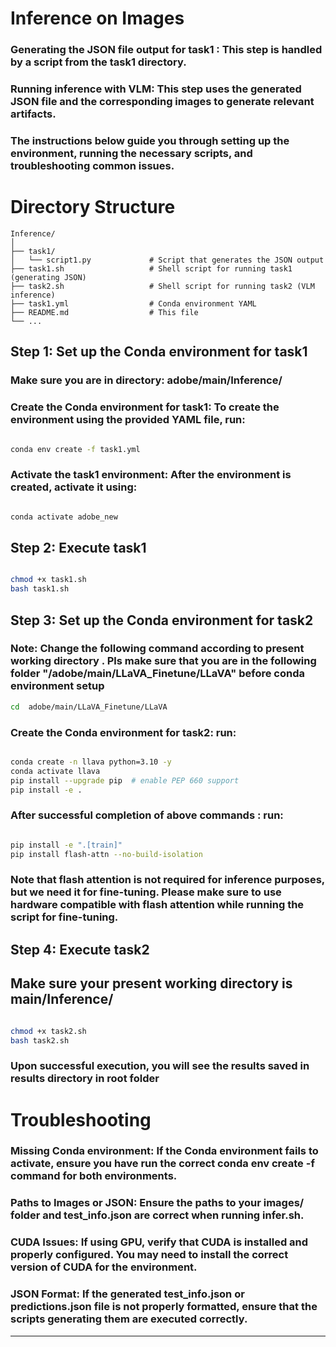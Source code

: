 
# Inference on Images 

### Generating the JSON file output for task1 : This step is handled by a script from the task1 directory.
### Running inference with VLM: This step uses the generated JSON file and the corresponding images to generate relevant artifacts.
### The instructions below guide you through setting up the environment, running the necessary scripts, and troubleshooting common issues.

# Directory Structure

    Inference/
    │
    ├── task1/                    
    │   └── script1.py             # Script that generates the JSON output
    ├── task1.sh                   # Shell script for running task1 (generating JSON)
    ├── task2.sh                   # Shell script for running task2 (VLM inference)
    ├── task1.yml                  # Conda environment YAML 
    ├── README.md                  # This file
    └── ...



## Step 1: Set up the Conda environment for task1

### Make sure you are in directory: adobe/main/Inference/
### Create the Conda environment for task1: To create the environment using the provided YAML file, run:

```bash

conda env create -f task1.yml

```

### Activate the task1 environment: After the environment is created, activate it using:


```bash

conda activate adobe_new

```
## Step 2: Execute task1

```bash

chmod +x task1.sh
bash task1.sh

```

## Step 3: Set up the Conda environment for task2

### Note: Change the following command according to present working directory . Pls make sure that you are in the following folder "/adobe/main/LLaVA_Finetune/LLaVA" before conda environment setup

```bash 
cd  adobe/main/LLaVA_Finetune/LLaVA

```


### Create the Conda environment for task2: run:

```bash

conda create -n llava python=3.10 -y
conda activate llava
pip install --upgrade pip  # enable PEP 660 support
pip install -e .

```

### After successful completion of above commands : run:


```bash

pip install -e ".[train]"
pip install flash-attn --no-build-isolation

```
### Note that flash attention is not required for inference purposes, but we need it for fine-tuning. Please make sure to use hardware compatible with flash attention while running the script for fine-tuning.


## Step 4: Execute task2

## Make sure your present working directory is main/Inference/

```bash

chmod +x task2.sh
bash task2.sh

```

### Upon successful execution, you will see the results saved in results directory in root folder


# Troubleshooting
### Missing Conda environment: If the Conda environment fails to activate, ensure you have run the correct conda env create -f command for both environments.
### Paths to Images or JSON: Ensure the paths to your images/ folder and test_info.json are correct when running infer.sh.
### CUDA Issues: If using GPU, verify that CUDA is installed and properly configured. You may need to install the correct version of CUDA for the environment.
### JSON Format: If the generated test_info.json or predictions.json file is not properly formatted, ensure that the scripts generating them are executed correctly.

---